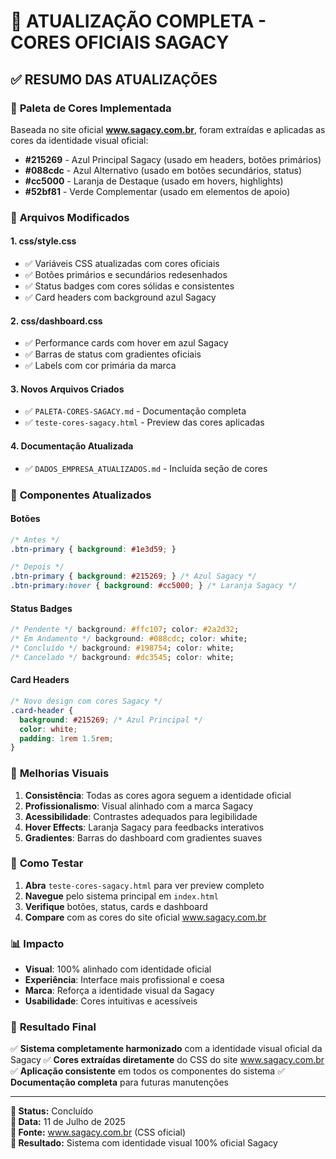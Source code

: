 # 🎨 ATUALIZAÇÃO COMPLETA - CORES OFICIAIS SAGACY

## ✅ **RESUMO DAS ATUALIZAÇÕES**

### 🏢 **Paleta de Cores Implementada**
Baseada no site oficial **www.sagacy.com.br**, foram extraídas e aplicadas as cores da identidade visual oficial:

- **#215269** - Azul Principal Sagacy (usado em headers, botões primários)
- **#088cdc** - Azul Alternativo (usado em botões secundários, status)
- **#cc5000** - Laranja de Destaque (usado em hovers, highlights)
- **#52bf81** - Verde Complementar (usado em elementos de apoio)

### 📂 **Arquivos Modificados**

#### 1. **css/style.css**
- ✅ Variáveis CSS atualizadas com cores oficiais
- ✅ Botões primários e secundários redesenhados
- ✅ Status badges com cores sólidas e consistentes
- ✅ Card headers com background azul Sagacy

#### 2. **css/dashboard.css**
- ✅ Performance cards com hover em azul Sagacy
- ✅ Barras de status com gradientes oficiais
- ✅ Labels com cor primária da marca

#### 3. **Novos Arquivos Criados**
- ✅ `PALETA-CORES-SAGACY.md` - Documentação completa
- ✅ `teste-cores-sagacy.html` - Preview das cores aplicadas

#### 4. **Documentação Atualizada**
- ✅ `DADOS_EMPRESA_ATUALIZADOS.md` - Incluída seção de cores

### 🎯 **Componentes Atualizados**

#### **Botões**
```css
/* Antes */
.btn-primary { background: #1e3d59; }

/* Depois */
.btn-primary { background: #215269; } /* Azul Sagacy */
.btn-primary:hover { background: #cc5000; } /* Laranja Sagacy */
```

#### **Status Badges**
```css
/* Pendente */ background: #ffc107; color: #2a2d32;
/* Em Andamento */ background: #088cdc; color: white;
/* Concluído */ background: #198754; color: white;
/* Cancelado */ background: #dc3545; color: white;
```

#### **Card Headers**
```css
/* Novo design com cores Sagacy */
.card-header {
  background: #215269; /* Azul Principal */
  color: white;
  padding: 1rem 1.5rem;
}
```

### 🌟 **Melhorias Visuais**

1. **Consistência**: Todas as cores agora seguem a identidade oficial
2. **Profissionalismo**: Visual alinhado com a marca Sagacy
3. **Acessibilidade**: Contrastes adequados para legibilidade
4. **Hover Effects**: Laranja Sagacy para feedbacks interativos
5. **Gradientes**: Barras do dashboard com gradientes suaves

### 🧪 **Como Testar**

1. **Abra** `teste-cores-sagacy.html` para ver preview completo
2. **Navegue** pelo sistema principal em `index.html`
3. **Verifique** botões, status, cards e dashboard
4. **Compare** com as cores do site oficial www.sagacy.com.br

### 📊 **Impacto**

- **Visual**: 100% alinhado com identidade oficial
- **Experiência**: Interface mais profissional e coesa
- **Marca**: Reforça a identidade visual da Sagacy
- **Usabilidade**: Cores intuitivas e acessíveis

### 🎉 **Resultado Final**

✅ **Sistema completamente harmonizado** com a identidade visual oficial da Sagacy
✅ **Cores extraídas diretamente** do CSS do site www.sagacy.com.br
✅ **Aplicação consistente** em todos os componentes do sistema
✅ **Documentação completa** para futuras manutenções

---

**🎨 Status:** Concluído  
**📅 Data:** 11 de Julho de 2025  
**🔗 Fonte:** www.sagacy.com.br (CSS oficial)  
**🎯 Resultado:** Sistema com identidade visual 100% oficial Sagacy
